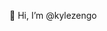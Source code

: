👋 Hi, I’m @kylezengo

<!---
kylezengo/kylezengo is a ✨ special ✨ repository because its `README.md` (this file) appears on your GitHub profile.
You can click the Preview link to take a look at your changes.
--->

